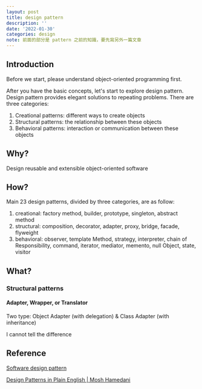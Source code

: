 ```yaml
---
layout: post
title: design pattern
description: ''
date: '2022-01-30'
categories: design
note: 前面的部分是 pattern 之前的知識，要先寫另外一篇文章
---
```


## Introduction

Before we start, please understand object-oriented programming first.

After you have the basic concepts, let's start to explore design pattern. Design pattern provides elegant solutions to repeating problems. There are three categories:

1. Creational patterns: different ways to create objects
2. Structural patterns: the relationship between these objects
3. Behavioral patterns: interaction or communication between these objects

## Why?

Design reusable and extensible object-oriented software

## How?

Main 23 design patterns, divided by three categories, are as follow:

1. creational: factory method, builder, prototype, singleton, abstract method
2. structural: composition, decorator, adapter, proxy, bridge, facade, flyweight
3. behavioral: observer, template Method, strategy, interpreter, chain of Responsibility, command, iterator, mediator, memento, null Object, state, visitor

## What?

### Structural patterns

#### Adapter, Wrapper, or Translator

Two type: Object Adapter (with delegation) & Class Adapter (with inheritance)

I cannot tell the difference

## Reference

[Software design pattern](https://en.wikipedia.org/wiki/Software_design_pattern)

[Design Patterns in Plain English | Mosh Hamedani](https://www.youtube.com/watch?v=NU_1StN5Tkk)
